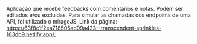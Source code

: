 Aplicação que recebe feedbacks com comentários e notas. Podem ser editados e/ou excluídas. Para simular as chamadas dos endpoints de uma API, foi utilizado o mirageJS.
Link da página: https://63f8c1f2ea718505ad09a423--transcendent-sprinkles-163db9.netlify.app/;
